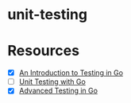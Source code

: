 # unit-testing



# Resources

- [x] [An Introduction to Testing in Go](https://www.youtube.com/watch?v=GlA57dHa5Rg)
- [ ] [Unit Testing with Go](https://www.youtube.com/watch?v=U-eO9_lNi7w)
- [x] [Advanced Testing in Go](https://www.youtube.com/watch?v=S1O0XI0scOM)